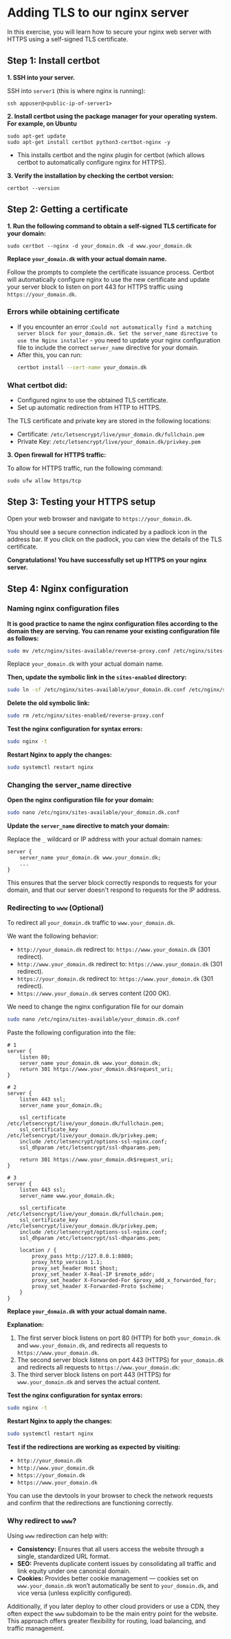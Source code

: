 # Adding TLS to our nginx server

In this exercise, you will learn how to secure your nginx web server with HTTPS using a self-signed TLS certificate.

## Step 1: Install certbot

**1. SSH into your server.**

SSH into `server1` (this is where nginx is running):

```
ssh appuser@<public-ip-of-server1>
```

**2. Install certbot using the package manager for your operating system. For example, on Ubuntu**

```
sudo apt-get update
sudo apt-get install certbot python3-certbot-nginx -y
```
- This installs certbot and the nginx plugin for certbot (which allows certbot to automatically configure nginx for HTTPS).

**3. Verify the installation by checking the certbot version:**

```
certbot --version
```
## Step 2: Getting a certificate

**1. Run the following command to obtain a self-signed TLS certificate for your domain:**

```
sudo certbot --nginx -d your_domain.dk -d www.your_domain.dk
```
**Replace `your_domain.dk` with your actual domain name.**

Follow the prompts to complete the certificate issuance process. Certbot will automatically configure nginx to use the new certificate and update your server block to listen on port 443 for HTTPS traffic using `https://your_domain.dk`.

### Errors while obtaining certificate
- If you encounter an error :`Could not automatically find a matching server block for your_domain.dk. Set the server_name directive to use the Nginx installer` - you need to update your nginx configuration file to include the correct `server_name` directive for your domain.
- After this, you can run:
    ```bash
    certbot install --cert-name your_domain.dk
    ```


### What certbot did:
- Configured nginx to use the obtained TLS certificate.
- Set up automatic redirection from HTTP to HTTPS.

The TLS certificate and private key are stored in the following locations:
- Certificate: `/etc/letsencrypt/live/your_domain.dk/fullchain.pem`
- Private Key: `/etc/letsencrypt/live/your_domain.dk/privkey.pem`

**3. Open firewall for HTTPS traffic:**

To allow for HTTPS traffic, run the following command:
```
sudo ufw allow https/tcp
```

## Step 3: Testing your HTTPS setup
Open your web browser and navigate to `https://your_domain.dk`.

You should see a secure connection indicated by a padlock icon in the address bar. If you click on the padlock, you can view the details of the TLS certificate.

**Congratulations! You have successfully set up HTTPS on your nginx server.**

## Step 4: Nginx configuration

### Naming nginx configuration files

**It is good practice to name the nginx configuration files according to the domain they are serving. You can rename your existing configuration file as follows:**

```bash
sudo mv /etc/nginx/sites-available/reverse-proxy.conf /etc/nginx/sites-available/your_domain.dk.conf
```
Replace `your_domain.dk` with your actual domain name.

**Then, update the symbolic link in the `sites-enabled` directory:**

```bash
sudo ln -sf /etc/nginx/sites-available/your_domain.dk.conf /etc/nginx/sites-enabled/your_domain.dk.conf
```

**Delete the old symbolic link:**

```bash
sudo rm /etc/nginx/sites-enabled/reverse-proxy.conf
```

**Test the nginx configuration for syntax errors:**

```bash
sudo nginx -t
```

**Restart Nginx to apply the changes:**

```bash
sudo systemctl restart nginx
```

### Changing the server_name directive

**Open the nginx configuration file for your domain:**

```bash
sudo nano /etc/nginx/sites-available/your_domain.dk.conf
```

**Update the `server_name` directive to match your domain:**

Replace the `_` wildcard or IP address with your actual domain names:

```nginx
server {
    server_name your_domain.dk www.your_domain.dk;
    ...
}
```

This ensures that the server block correctly responds to requests for your domain, and that our server doesn't respond to requests for the IP address.


### Redirecting to `www` (Optional)

To redirect all `your_domain.dk` traffic to `www.your_domain.dk`.

We want the following behavior:
- `http://your_domain.dk` redirect to: `https://www.your_domain.dk` (301 redirect).
- `http://www.your_domain.dk` redirect to: `https://www.your_domain.dk` (301 redirect).
- `https://your_domain.dk` redirect to: `https://www.your_domain.dk` (301 redirect).
- `https://www.your_domain.dk` serves content (200 OK).


We need to change the nginx configuration file for our domain

```bash
sudo nano /etc/nginx/sites-available/your_domain.dk.conf
```

Paste the following configuration into the file:

```nginx
# 1
server {
    listen 80;
    server_name your_domain.dk www.your_domain.dk;
    return 301 https://www.your_domain.dk$request_uri;
}

# 2
server {
    listen 443 ssl;
    server_name your_domain.dk;

    ssl_certificate     /etc/letsencrypt/live/your_domain.dk/fullchain.pem;
    ssl_certificate_key /etc/letsencrypt/live/your_domain.dk/privkey.pem;
    include /etc/letsencrypt/options-ssl-nginx.conf;
    ssl_dhparam /etc/letsencrypt/ssl-dhparams.pem;

    return 301 https://www.your_domain.dk$request_uri;
}

# 3
server {
    listen 443 ssl;
    server_name www.your_domain.dk;

    ssl_certificate     /etc/letsencrypt/live/your_domain.dk/fullchain.pem;
    ssl_certificate_key /etc/letsencrypt/live/your_domain.dk/privkey.pem;
    include /etc/letsencrypt/options-ssl-nginx.conf;
    ssl_dhparam /etc/letsencrypt/ssl-dhparams.pem;

    location / {
        proxy_pass http://127.0.0.1:8080;
        proxy_http_version 1.1;
        proxy_set_header Host $host;
        proxy_set_header X-Real-IP $remote_addr;
        proxy_set_header X-Forwarded-For $proxy_add_x_forwarded_for;
        proxy_set_header X-Forwarded-Proto $scheme;
    }
}
````
**Replace `your_domain.dk` with your actual domain name.**

**Explanation:**
1. The first server block listens on port 80 (HTTP) for both `your_domain.dk` and `www.your_domain.dk`, and redirects all requests to `https://www.your_domain.dk`.
2. The second server block listens on port 443 (HTTPS) for `your_domain.dk` and redirects all requests to `https://www.your_domain.dk`:
3. The third server block listens on port 443 (HTTPS) for `www.your_domain.dk` and serves the actual content.


**Test the nginx configuration for syntax errors:**

```bash
sudo nginx -t
```
**Restart Nginx to apply the changes:**

```bash
sudo systemctl restart nginx
```

**Test if the redirections are working as expected by visiting:**
- `http://your_domain.dk`
- `http://www.your_domain.dk`
- `https://your_domain.dk`
- `https://www.your_domain.dk`

You can use the devtools in your browser to check the network requests and confirm that the redirections are functioning correctly.

### Why redirect to `www`?
Using `www` redirection can help with:
- **Consistency:** Ensures that all users access the website through a single, standardized URL format.
- **SEO:** Prevents duplicate content issues by consolidating all traffic and link equity under one canonical domain.
- **Cookies:** Provides better cookie management — cookies set on `www.your_domain.dk` won’t automatically be sent to `your_domain.dk`, and vice versa (unless explicitly configured).

Additionally, if you later deploy to other cloud providers or use a CDN, they often expect the `www` subdomain to be the main entry point for the website. This approach offers greater flexibility for routing, load balancing, and traffic management.